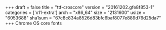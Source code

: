 +++
draft = false
title = "ttf-croscore"
version = "20161202.gfe8f853-1"
categories = ['x11-extra']
arch = "x86_64"
size = "2131600"
usize = "6053688"
sha1sum = "67c8c834a8526d83bfc6baf8077e889d76d25da7"
+++
Chrome OS core fonts